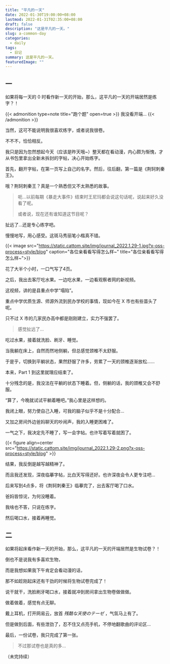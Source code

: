 ```yaml
---
title: "平凡的一天"
date: 2022-01-30T19:00:00+08:00
lastmod: 2022-01-31T02:35:00+08:00
draft: false
description: "这是平凡的一天。"
slug: a-common-day
categories:
  - daily
tags:
  - 日记
summary: 这是平凡的一天。
featuredImage: ""
---
```

## 一

如果将每一天的 0 时看作新一天的开始，那么，这平凡的一天的开端居然是练字？！

{{< admonition type=note title="跑个题" open=true >}}
我没看开端...
{{< /admonition >}}

当然，这可不能说明我很喜欢练字，或者说我很卷。

不不不，恰恰相反。

我只是因为忽然想起今天（应该是昨天哦~）整天都在看动漫，内心颇为惭愧，才从书包里拿出全新未拆封的字帖，决心开始练字。

首先，翻开字帖，在第一页写上自己的名字。然后，往后翻，第一篇是《荆轲刺秦王》。

哦？荆轲刺秦王？真是一个熟悉但又不太熟悉的故事。

> 呃...以前每期《暴走大事件》结束时王尼玛都会说这句话呢，说起来好久没看了呢。
>
> 或者说，现在还有谁知道这节目呢？

扯远了...还是专心练字吧。

慢慢地写，用心感受。这斑马秀丽笔小楷真不错。

{{< image src="https://static.cattom.site/img/journal_2022.1.29-1.jpg?x-oss-process=style/blog" caption="各位亲看看写得怎么样~" title="各位亲看看写得怎么样~">}}

花了大半个小时，一口气写了4页。

之后，我出去客厅吃水果。一边吃水果，一边看观察者网的新视频。

这视频，讲的是县重点中学“塌陷”。

重点中学优质生源、师源外流到民办学校的事情，现如今在 X 市也有些苗头了呢。

只不过 X 市的几家民办高中都是刚刚建立，实力不强罢了。

> 感觉扯远了...

吃过水果，接着就洗脸、刷牙、睡觉。

当我躺在床上，自然而然地侧躺，但总感觉颈椎不太舒服。

于是乎，切换到平躺状态，果然舒服了许多，劳累了一天的颈椎逐渐放松......

本来，Part 1 到这里就理应结束了。

十分残念的是，我没法在平躺的状态下睡着。但，侧躺的话，我的颈椎又会不舒服。

“算了，今晚就试试平躺着睡吧。”我心里是这样想的。

我闭上眼，努力使自己入睡，可我的脑子似乎不是十分配合...

又加之房间外边爸妈聊天的吵闹声，我的入睡更困难了。

一气之下，我决定先不睡了，写一会字帖。也许写着写着就困了。

{{< figure align=center src="https://static.cattom.site/img/journal_2022.1.29-2.png?x-oss-process=style/blog" >}}

结果，我反倒是越写越精神了。

而且我还发现，深夜临摹字帖，比白天写得还好。也许深夜会令人更专注吧...

后来写到4点多，将《荆轲刺秦王》临摹完了，出去客厅喝了口水。

爸妈皆惊诧，为何没睡着。

我啥也不答，只说在练字。

然后喝口水，接着再睡觉。

## 二

如果将起床看作新一天的开始，那么，这平凡的一天的开端居然是生物试卷？！

倒也不是说我有多喜欢生物，

而是我想如果我下午肯定会看动漫的话，

那不如趁刚起床还有干劲的时候将生物试卷完成了！

说干就干，洗脸刷牙喝口水，接着就冲到房间拿出生物卷做做做。

做着做着，感觉有点无聊。

戴上耳机，打开网易云，放首 *残酷な天使のテーゼ* ，气氛马上有了。

但是做到后面，有些泄劲了，忍不住又点亮手机，不停地翻歌曲的评论区...

最后，一份试卷，我只完成了第一张。

> 不过那试卷也是真的多...

（未完持续）
